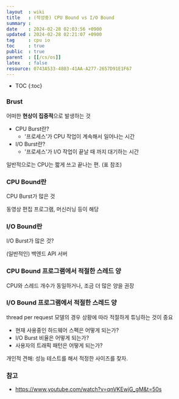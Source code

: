 ```yaml
---
layout  : wiki
title   : (작성중) CPU Bound vs I/O Bound 
summary : 
date    : 2024-02-28 02:03:56 +0900
updated : 2024-02-28 02:21:07 +0900
tag     : cpu io
toc     : true
public  : true
parent  : [[/cs/os]]
latex   : false
resource: 0743A533-4803-41AA-A277-2657D91E1F67
---
```

* TOC
{:toc}

### Brust

어떠한 **현상이 집중적**으로 발생하는 것

- CPU Burst란?
	- '프로세스'가 CPU 작업이 계속해서 일어나는 시간
- I/O Burst란?
	- '프로세스'가 I/O 작업이 끝날 때 까지 대기하는 시간

일반적으로는 CPU는 짧게 쓰고 끝나는 편. (표 참조)

### CPU Bound란

CPU Burst가 많은 것

동영상 편집 프로그램, 머신러닝 등이 해당

### I/O Bound란

I/O Burst가 많은 것?

(일반적인) 백엔드 API 서버

### CPU Bound 프로그램에서 적절한 스레드 양

CPU와 스레드 개수가 동일하거나, 조금 더 많은 양을 권장

### I/O Bound 프로그램에서 적절한 스레드 양

thread per request 모델의 경우 상황에 따라 적절하게 튜닝하는 것이 중요

- 현재 사용중인 하드웨어 스펙은 어떻게 되는가?
- I/O Burst 비율은 어떻게 되는가?
- 사용자의 트래픽 패턴은 어떻게 되는가?

개인적 견해: 성능 테스트를 해서 적정한 사이즈를 찾자.

### 참고

- <https://www.youtube.com/watch?v=qnVKEwjG_gM&t=50s>

